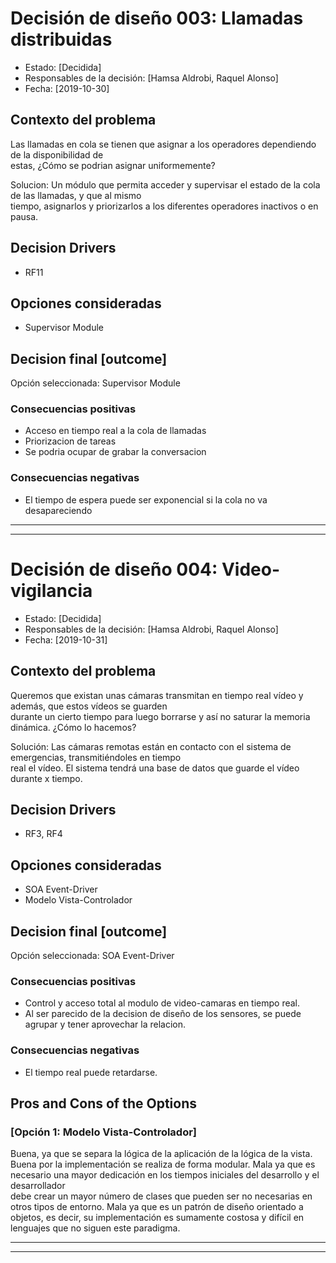 # Decisión de diseño 003: Llamadas distribuidas

* Estado: [Decidida]
* Responsables de la decisión: [Hamsa Aldrobi, Raquel Alonso]
* Fecha: [2019-10-30] <!-- when the decision was last updated -->

## Contexto del problema

Las llamadas en cola se tienen que asignar a los operadores dependiendo de la disponibilidad de   
estas, ¿Cómo se podrian asignar uniformemente?

Solucion:
Un módulo que permita acceder y supervisar el estado de la cola de las llamadas, y que al mismo  
tiempo, asignarlos y priorizarlos a los diferentes operadores inactivos o en pausa.

## Decision Drivers 

* RF11

## Opciones consideradas

* Supervisor Module

## Decision final [outcome]

Opción seleccionada: Supervisor Module

### Consecuencias positivas 

* Acceso en tiempo real a la cola de llamadas
* Priorizacion de tareas
* Se podria ocupar de grabar la conversacion

### Consecuencias negativas 

* El tiempo de espera puede ser exponencial si la cola no va desapareciendo

- - - - - - - - - - - - - - - - - - - - - - - - - - - - - - - - - - - - - - - - - - - - - - - - - - - - - - - 
- - - - - - - - - - - - - - - - - - - - - - - - - - - - - - - - - - - - - - - - - - - - - - - - - - - - - - - 
# Decisión de diseño 004: Video-vigilancia

* Estado: [Decidida]
* Responsables de la decisión: [Hamsa Aldrobi, Raquel Alonso]
* Fecha: [2019-10-31] <!-- when the decision was last updated -->

## Contexto del problema

Queremos que existan unas cámaras transmitan en tiempo real vídeo y además, que estos vídeos se guarden  
durante un cierto tiempo para luego borrarse y así no saturar la memoria dinámica. ¿Cómo lo hacemos?

Solución:
Las cámaras remotas están en contacto con el sistema de emergencias, transmitiéndoles en tiempo   
real el vídeo. El sistema tendrá una base de datos que guarde el vídeo durante x tiempo.

## Decision Drivers 

* RF3, RF4

## Opciones consideradas

* SOA Event-Driver
* Modelo Vista-Controlador

## Decision final [outcome]

Opción seleccionada: SOA Event-Driver

### Consecuencias positivas 

* Control y acceso total al modulo de video-camaras en tiempo real.
* Al ser parecido de la decision de diseño de los sensores, se puede agrupar y tener aprovechar la relacion.

### Consecuencias negativas 

* El tiempo real puede retardarse.

## Pros and Cons of the Options
### [Opción 1: Modelo Vista-Controlador]
Buena, ya que se separa la lógica de la aplicación de la lógica de la vista.
Buena por la implementación se realiza de forma modular.
Mala ya que es necesario una mayor dedicación en los tiempos iniciales del desarrollo y el desarrollador   
debe crear un mayor número de clases que pueden ser no necesarias en otros tipos de entorno.
Mala ya que es un patrón de diseño orientado a objetos, es decir, su implementación es sumamente costosa y difícil en lenguajes que no siguen este paradigma.

- - - - - - - - - - - - - - - - - - - - - - - - - - - - - - - - - - - - - - - - - - - - - - - - - - - - - - - 
- - - - - - - - - - - - - - - - - - - - - - - - - - - - - - - - - - - - - - - - - - - - - - - - - - - - - - - 